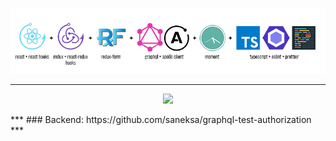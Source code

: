 ![alt logos](https://github.com/dimanik94/react-redux-apollo-authentication/raw/master/src/assets/logos/logos.png)
***
<p align="center">
  <img src="https://github.com/dimanik94/react-redux-apollo-authentication/raw/master/src/assets/logos/intro.gif">
</p>
***
### Backend:
https://github.com/saneksa/graphql-test-authorization
***
